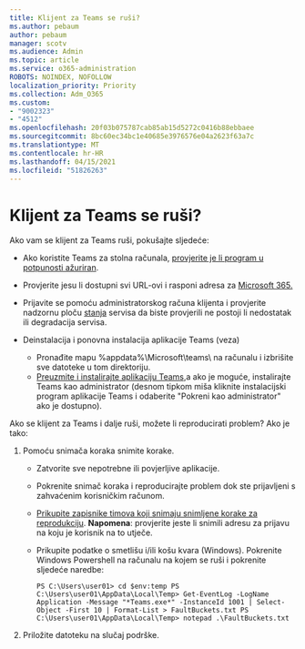 ```yaml
---
title: Klijent za Teams se ruši?
ms.author: pebaum
author: pebaum
manager: scotv
ms.audience: Admin
ms.topic: article
ms.service: o365-administration
ROBOTS: NOINDEX, NOFOLLOW
localization_priority: Priority
ms.collection: Adm_O365
ms.custom:
- "9002323"
- "4512"
ms.openlocfilehash: 20f03b075787cab85ab15d5272c0416b88ebbaee
ms.sourcegitcommit: 8bc60ec34bc1e40685e3976576e04a2623f63a7c
ms.translationtype: MT
ms.contentlocale: hr-HR
ms.lasthandoff: 04/15/2021
ms.locfileid: "51826263"
---
```

# <a name="teams-client-crashing"></a>Klijent za Teams se ruši?

Ako vam se klijent za Teams ruši, pokušajte sljedeće:

- Ako koristite Teams za stolna računala, [provjerite je li program u potpunosti ažuriran](https://support.office.com/article/Update-Microsoft-Teams-535a8e4b-45f0-4f6c-8b3d-91bca7a51db1).

- Provjerite jesu li dostupni svi URL-ovi i rasponi adresa za [Microsoft 365.](https://docs.microsoft.com/microsoftteams/connectivity-issues)

- Prijavite se pomoću administratorskog računa klijenta i provjerite nadzornu ploču [stanja](https://docs.microsoft.com/office365/enterprise/view-service-health) servisa da biste provjerili ne postoji li nedostatak ili degradacija servisa.

- Deinstalacija i ponovna instalacija aplikacije Teams (veza)
    - Pronađite mapu %appdata%\Microsoft\teams\ na računalu i izbrišite sve datoteke u tom direktoriju.
    - [Preuzmite i instalirajte aplikaciju Teams,](https://www.microsoft.com/microsoft-365/microsoft-teams/group-chat-software#office-DesktopAppDownload-ofoushy)a ako je moguće, instalirajte Teams kao administrator (desnom tipkom miša kliknite instalacijski program aplikacije Teams i odaberite "Pokreni kao administrator" ako je dostupno).

Ako se klijent za Teams i dalje ruši, možete li reproducirati problem? Ako je tako:

1. Pomoću snimača koraka snimite korake.
    - Zatvorite sve nepotrebne ili povjerljive aplikacije.
    - Pokrenite snimač koraka i reproducirajte problem dok ste prijavljeni s zahvaćenim korisničkim računom.
    - [Prikupite zapisnike timova koji snimaju snimljene korake za reprodukciju](https://docs.microsoft.com/microsoftteams/log-files). **Napomena**: provjerite jeste li snimili adresu za prijavu na koju je korisnik na to utječe.
    - Prikupite podatke o smetlišu i/ili košu kvara (Windows). Pokrenite Windows Powershell na računalu na kojem se ruši i pokrenite sljedeće naredbe:

        `
        PS C:\Users\user01> cd $env:temp
        PS C:\Users\user01\AppData\Local\Temp> Get-EventLog -LogName Application -Message "*Teams.exe*" -InstanceId 1001 | Select-Object -First 10 | Format-List > FaultBuckets.txt
        PS C:\Users\user01\AppData\Local\Temp> notepad .\FaultBuckets.txt
        `
    
2. Priložite datoteku na slučaj podrške.

